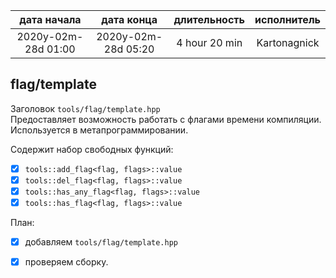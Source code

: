 
|     дата начала     |     дата конца      | длительность  | исполнитель  |
|:-------------------:|:-------------------:|:-------------:|:------------:|
| 2020y-02m-28d 01:00 | 2020y-02m-28d 05:20 | 4 hour 20 min | Kartonagnick |


flag/template
-------------

Заголовок `tools/flag/template.hpp`  
Предоставляет возможность работать с флагами времени компиляции.  
Используется в метапрограммировании.  

Содержит набор свободных функций:  
  - [x] `tools::add_flag<flag, flags>::value`  
  - [x] `tools::del_flag<flag, flags>::value`  
  - [x] `tools::has_any_flag<flag, flags>::value`  
  - [x] `tools::has_flag<flag, flags>::value`  

План:  
  - [x] добавляем `tools/flag/template.hpp`  
  - [x] проверяем сборку.  



